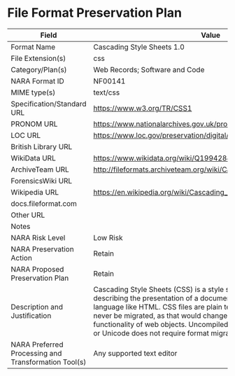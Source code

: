 # File Format Preservation Plan
  | Field | Value |
  | ----------- | ----------- |
  | Format Name | Cascading Style Sheets 1.0 | 
| File Extension(s) | css | 
| Category/Plan(s) | Web Records; Software and Code | 
| NARA Format ID | NF00141 | 
| MIME type(s) | text/css | 
| Specification/Standard URL | <https://www.w3.org/TR/CSS1> | 
| PRONOM URL | <https://www.nationalarchives.gov.uk/pronom/x-fmt/224> | 
| LOC URL | <https://www.loc.gov/preservation/digital/formats/fdd/fdd000482.shtml> | 
| British Library URL |  | 
| WikiData URL | <https://www.wikidata.org/wiki/Q19942840> | 
| ArchiveTeam URL | <http://fileformats.archiveteam.org/wiki/Cascading_Style_Sheets> | 
| ForensicsWiki URL |  | 
| Wikipedia URL | <https://en.wikipedia.org/wiki/Cascading_Style_Sheets> | 
| docs.fileformat.com |  | 
| Other URL |  | 
| Notes |  | 
| NARA Risk Level | Low Risk | 
| NARA Preservation Action | Retain | 
| NARA Proposed Preservation Plan | Retain | 
| Description and Justification | Cascading Style Sheets (CSS) is a style sheet language used for describing the presentation of a document written in a markup language like HTML. CSS files are plain text. Web archives should never be migrated, as that would change the fundamental linkages and functionality of web objects. Uncompiled code that is plain text ASCII or Unicode does not require format migration. | 
| NARA Preferred Processing and Transformation Tool(s) | Any supported text editor | 
